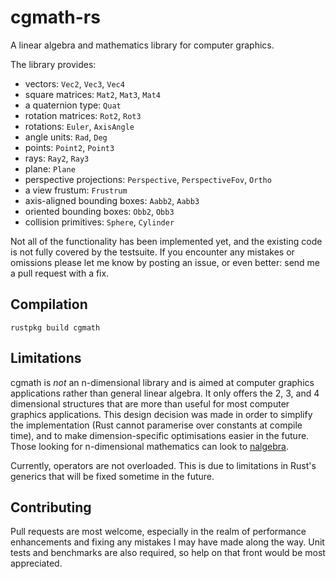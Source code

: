 # cgmath-rs

A linear algebra and mathematics library for computer graphics.

The library provides:

- vectors: `Vec2`, `Vec3`, `Vec4`
- square matrices: `Mat2`, `Mat3`, `Mat4`
- a quaternion type: `Quat`
- rotation matrices: `Rot2`, `Rot3`
- rotations: `Euler`, `AxisAngle`
- angle units: `Rad`, `Deg`
- points: `Point2`, `Point3`
- rays: `Ray2`, `Ray3`
- plane: `Plane`
- perspective projections: `Perspective`, `PerspectiveFov`, `Ortho`
- a view frustum: `Frustrum`
- axis-aligned bounding boxes: `Aabb2`, `Aabb3`
- oriented bounding boxes: `Obb2`, `Obb3`
- collision primitives: `Sphere`, `Cylinder`

Not all of the functionality has been implemented yet, and the existing code
is not fully covered by the testsuite. If you encounter any mistakes or
omissions please let me know by posting an issue, or even better: send me a
pull request with a fix.

## Compilation

~~~
rustpkg build cgmath
~~~

## Limitations

cgmath is _not_ an n-dimensional library and is aimed at computer graphics
applications rather than general linear algebra. It only offers the 2, 3, and
4 dimensional structures that are more than useful for most computer graphics
applications. This design decision was made in order to simplify the
implementation (Rust cannot paramerise over constants at compile time), and to
make dimension-specific optimisations easier in the future. Those looking for
n-dimensional mathematics can look to [nalgebra](https://github.com/sebcrozet/nalgebra).

Currently, operators are not overloaded. This is due to limitations in Rust's
generics that will be fixed sometime in the future.

## Contributing

Pull requests are most welcome, especially in the realm of performance
enhancements and fixing any mistakes I may have made along the way. Unit tests
and benchmarks are also required, so help on that front would be most
appreciated.
